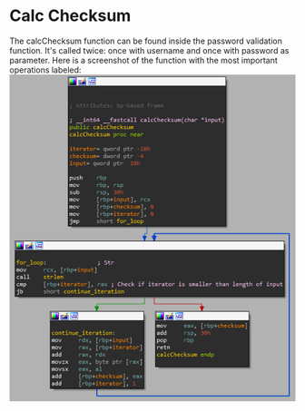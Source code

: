 # Calc Checksum
The calcChecksum function can be found inside the password validation function. It's called twice: once with username and once with password as parameter. Here is a screenshot of the function with the most important operations labeled:
   ![Calc Checksum function](../images/calcChecksum.png)